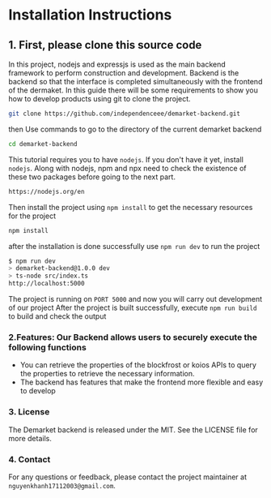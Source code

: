 # Installation Instructions

## 1. First, please clone this source code

In this project, nodejs and expressjs is used as the main backend framework to perform construction and development. Backend is the backend so that the interface is completed simultaneously with the frontend of the dermaket. In this guide there will be some requirements to show you how to develop products using git to clone the project.

```sh
git clone https://github.com/independenceee/demarket-backend.git
```

then Use commands to go to the directory of the current demarket backend

```sh
cd demarket-backend
```

This tutorial requires you to have `nodejs`. If you don't have it yet, install `nodejs`. Along with nodejs, npm and npx need to check the existence of these two packages before going to the next part.

```sh
https://nodejs.org/en
```

Then install the project using `npm install` to get the necessary resources for the project

```sh
npm install
```

after the installation is done successfully use `npm run dev` to run the project

```sh
$ npm run dev
> demarket-backend@1.0.0 dev
> ts-node src/index.ts
http://localhost:5000
```

The project is running on `PORT 5000` and now you will carry out development of our project
After the project is built successfully, execute `npm run build` to build and check the output

### 2.Features: Our Backend allows users to securely execute the following functions

-   You can retrieve the properties of the blockfrost or koios APIs to query the properties to retrieve the necessary information.
-   The backend has features that make the frontend more flexible and easy to develop

### 3. License

The Demarket backend is released under the MIT. See the LICENSE file for more details.

### 4. Contact

For any questions or feedback, please contact the project maintainer at `nguyenkhanh17112003@gmail.com`.
